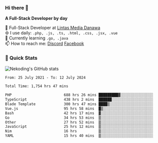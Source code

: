 ### Hi there 👋

**A Full-Stack Developer by day**

🔭 Full-Stack Developer at [Lintas Media Danawa](https://www.lintasmediadanawa.com/)  
⚙️ I use daily: `.php, .js, .ts, .html, .css, .jsx, .vue`  
🌱 Currently learning `.go, .java`  
📫 How to reach me: [Discord](https://discordapp.com/users/984448732999327766)  [Facebook](https://fb.me/tyvandi)  

### 🚀 Quick Stats  

![Nekoding's GitHub stats](https://github-readme-stats.vercel.app/api?username=nekoding&show_icons=true)

<!--START_SECTION:waka-->

```txt
From: 25 July 2021 - To: 12 July 2024

Total Time: 1,754 hrs 47 mins

PHP                        688 hrs 26 mins █████████▓░░░░░░░░░░░░░░░   38.62 %
TypeScript                 438 hrs 2 mins  ██████░░░░░░░░░░░░░░░░░░░   24.57 %
Blade Template             300 hrs 47 mins ████▒░░░░░░░░░░░░░░░░░░░░   16.87 %
Vue.js                     95 hrs 58 mins  █▒░░░░░░░░░░░░░░░░░░░░░░░   05.38 %
Bash                       42 hrs 17 mins  ▓░░░░░░░░░░░░░░░░░░░░░░░░   02.37 %
Go                         34 hrs 53 mins  ▒░░░░░░░░░░░░░░░░░░░░░░░░   01.96 %
Other                      27 hrs 52 mins  ▒░░░░░░░░░░░░░░░░░░░░░░░░   01.56 %
JavaScript                 25 hrs 12 mins  ▒░░░░░░░░░░░░░░░░░░░░░░░░   01.41 %
Nim                        16 hrs          ▒░░░░░░░░░░░░░░░░░░░░░░░░   00.90 %
YAML                       15 hrs 40 mins  ▒░░░░░░░░░░░░░░░░░░░░░░░░   00.88 %
```

<!--END_SECTION:waka-->

<!--
**nekoding/nekoding** is a ✨ _special_ ✨ repository because its `README.md` (this file) appears on your GitHub profile.

Here are some ideas to get you started:

- 🔭 I’m currently working on ...
- 🌱 I’m currently learning ...
- 👯 I’m looking to collaborate on ...
- 🤔 I’m looking for help with ...
- 💬 Ask me about ...
- 📫 How to reach me: ...
- 😄 Pronouns: ...
- ⚡ Fun fact: ...
-->
